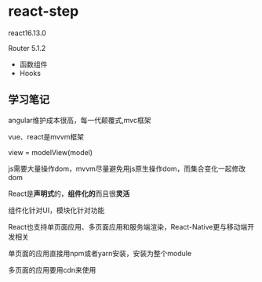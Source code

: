 # react-step

react16.13.0

Router 5.1.2

* 函数组件
* Hooks

## 学习笔记

angular维护成本很高，每一代颠覆式,mvc框架

vue、react是mvvm框架

view = modelView(model)

js需要大量操作dom，mvvm尽量避免用js原生操作dom，而集合变化一起修改dom

React是**声明式**的，**组件化的**而且很**灵活**

组件化针对UI，模块化针对功能

React也支持单页面应用、多页面应用和服务端渲染，React-Native更与移动端开发相关

单页面的应用直接用npm或者yarn安装，安装为整个module

多页面的应用要用cdn来使用
